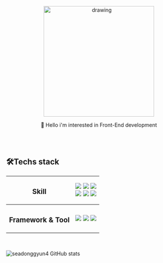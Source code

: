 <div align="center"/>
<img src="https://user-images.githubusercontent.com/84368302/142712221-501f81c2-8eab-496f-b1c4-27166e3f07ee.gif" alt="drawing" width="300"/> 
</div>

<p align="center"> 👋 Hello i'm interested in Front-End development</p>
<br>
<br>


<h2>🛠Techs stack </h2>
<table>
 <tr>
  <th>
    <h3>Skill</h3>
  <th/>
   <img src="https://img.shields.io/badge/JavaScript-F7DF1E?style=flat-square&logo=JavaScript&logoColor=white" ></a>
   <img src="https://img.shields.io/badge/Css-2480E6?style=flat-square&logo=CSS3&logoColor=white" ></a>
   <img src="https://img.shields.io/badge/Html-E34F26?style=flat-square&logo=HTML5&logoColor=white" ></a>
   <br>
   <img src="https://img.shields.io/badge/sass-CC6699?style=flat-square&logo=sass&logoColor=white" ></a>
   <img src="https://img.shields.io/badge/TypeScript-0769AD?style=flat-square&logo=TypeScript&logoColor=white" ></a>
   <img src="https://img.shields.io/badge/Webpack-2480E6?style=flat-square&logo=Webpack&logoColor=white" ></a>
 </tr>
 <tr>
  <th>
    <h3>Framework & Tool</h3>
  <th/>
   <img src="https://img.shields.io/badge/figma-F24E1E?style=flat-square&logo=figma&logoColor=white" ></a>
 <img src="https://img.shields.io/badge/Bootstrap-7952B3?style=flat-square&logo=Bootstrap&logoColor=white" ></a>
 <img src="https://img.shields.io/badge/jQuery-0769AD?style=flat-square&logo=jQuery&logoColor=white" ></a>
 </tr>
<table/>
<br>

![seadonggyun4 GitHub stats](https://github-readme-stats.vercel.app/api?username=seadonggyun4&show_icons=true&theme=cobalt)  


